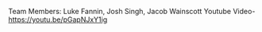 Team Members: Luke Fannin, Josh Singh, Jacob Wainscott
Youtube Video- https://youtu.be/pGapNJxY1ig 
